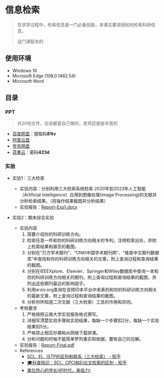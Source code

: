 # 信息检索

> 在求学过程中，检索信息是一门必备技能，本课主要讲授如何检索科研信息。
>
> 这门课挺水的

## 使用环境

* Windows 10
* Microsoft Edge (108.0.1462.54)
* Microsoft Word

## 目录

### PPT

> 共20份文件，应该都是自己做的，老师还是挺辛苦的

* [百度网盘](https://pan.baidu.com/s/1S1zKP3p4wA2ceRoRp1UAIA?pwd=81tv)：提取码**81tv**
* [阿里云盘](https://www.aliyundrive.com/s/kQ2Eeb5ejfX)
* [夸克网盘](https://pan.quark.cn/s/1337018208bf)
* [蓝奏云](https://steven-zhl.lanzoul.com/b04e73fxc)：密码**423d**

### 实验

* 实验1：三大检索
  * 实验内容：分别利用三大检索系统检索 2020年到2023年人工智能（Artificial Intelligence）应用到图像处理(Image Processing)的文献并分析检索结果。（将操作结果截图并分析结果）
  * 实验报告：[Report-Exp1.docx](./Experiments/Report-Exp1.docx)

* 实验2：期末综合实验
  * 实验内容
    1. 简要介绍你的科研训练方向。
    2. 检索任意一件和你的科研训练方向相关的专利，注明检索出处，并附上检索结果和扉页的截图。
    3. 分别在“万方学术期刊”、“CNKI中国学术期刊网”、“维普中文期刊数据库”中查找和你的科研训练方向相关的文章，附上查询过程和查询结果的截图。
    4. 分别在IEEEXplore、Elsevier、Springer和Wiley数据库中查询一本和你的科研训练方向相关的期刊，附上查询过程和查询结果的截图，并列出这些期刊最近的影响因子。
    5. 利用arxiv.org查询在该预印本平台中发表的和你的科研训练方向相关的最新文章，附上查询过程和查询结果的截图。
    6. 分析你所知道二次文献（三大检索）工具的作用和异同。
  * 考核要求
    1. 严格按照云南大学实验报告格式撰写。
    2. 详细写清楚实验步骤和实验结果，每缺一个步骤扣2分，每缺一个实验结果扣5分。
    3. 严格禁止相互抄袭和从网络下载拼凑。
    4. 分析问题的时候不能简单罗列事实和依据，要有自己的见解。
  * 实验报告：[Report-Final.pdf](./Experiments/Report-Final.pdf)
  * References
    * [SCI、EI、ISTP的区别和联系（三大检索） - 知乎](https://zhuanlan.zhihu.com/p/561437373)
    * [🎓科普知识：SCI，CPCI和EI论文检索的区别 - 知乎](https://zhuanlan.zhihu.com/p/582161055)
    * [某位热心的学长(好时代，来临力)](https://github.com/AlphaGogoo/YNU-XXXY-Homework-Experience/tree/main/%E4%BF%A1%E6%81%AF%E6%A3%80%E7%B4%A2)
